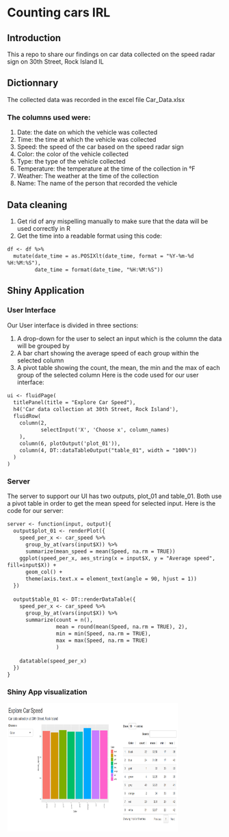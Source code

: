 # Counting cars IRL
## Introduction
This a repo to share our findings on car data collected on the speed radar sign on 30th Street, Rock Island IL

## Dictionnary
The collected data was recorded in the excel file Car_Data.xlsx
### The columns used were:
1. Date: the date on which the vehicle was collected
2. Time: the time at which the vehicle was collected
3. Speed: the speed of the car based on the speed radar sign
4. Color: the color of the vehicle collected
5. Type: the type of the vehicle collected
6. Temperature: the temperature at the time of the collection in °F
7. Weather: The weather at the time of the collection
8. Name: The name of the person that recorded the vehicle

## Data cleaning
1. Get rid of any mispelling manually to make sure that the data will be used correctly in R
2. Get the time into a readable format using this code:
```
df <- df %>%
  mutate(date_time = as.POSIXlt(date_time, format = "%Y-%m-%d %H:%M:%S"),
         date_time = format(date_time, "%H:%M:%S"))
```
## Shiny Application
### User Interface
Our User interface is divided in three sections:
1. A drop-down for the user to select an input which is the column the data will be grouped by
2. A bar chart showing the average speed of each group within the selected column
3. A pivot table showing the count, the mean, the min and the max of each group of the selected column
Here is the code used for our user interface:
```
ui <- fluidPage(
  titlePanel(title = "Explore Car Speed"),
  h4('Car data collection at 30th Street, Rock Island'),
  fluidRow(
    column(2,
           selectInput('X', 'Choose x', column_names)
    ),
    column(6, plotOutput('plot_01')),
    column(4, DT::dataTableOutput("table_01", width = "100%"))
  )
)
```
### Server
The server to support our UI has two outputs, plot_01 and table_01. Both use a pivot table in order to get the mean speed for selected input. Here is the code for our server:
```
server <- function(input, output){
  output$plot_01 <- renderPlot({
    speed_per_x <- car_speed %>%
      group_by_at(vars(input$X)) %>%
      summarize(mean_speed = mean(Speed, na.rm = TRUE))
    ggplot(speed_per_x, aes_string(x = input$X, y = "Average speed", fill=input$X)) +
      geom_col() +
      theme(axis.text.x = element_text(angle = 90, hjust = 1))
  })
  
  output$table_01 <- DT::renderDataTable({
    speed_per_x <- car_speed %>%
      group_by_at(vars(input$X)) %>%
      summarize(count = n(),
                mean = round(mean(Speed, na.rm = TRUE), 2),
                min = min(Speed, na.rm = TRUE),
                max = max(Speed, na.rm = TRUE)
                )
    
    datatable(speed_per_x)
  })
}
```
### Shiny App visualization
<img src="Counting Cars/Images/Shiny App visualization.PNG" height = 300, width = 400>

